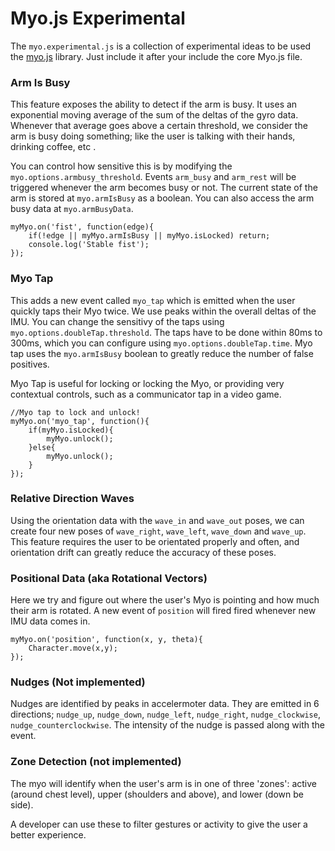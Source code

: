 # Myo.js Experimental

The `myo.experimental.js` is a collection of experimental ideas to be used the [myo.js](https://github.com/stolksdorf/myo.js) library. Just include it after your include the core Myo.js file.


### Arm Is Busy

This feature exposes the ability to detect if the arm is busy. It uses an exponential moving average of the sum of the deltas of the gyro data. Whenever that average goes above a certain threshold, we consider the arm is busy doing something; like the user is talking with their hands, drinking coffee, etc
.

You can control how sensitive this is by modifying the `myo.options.armbusy_threshold`. Events `arm_busy` and `arm_rest` will be triggered whenever the arm becomes busy or not. The current state of the arm is stored at `myo.armIsBusy` as a boolean. You can also access the arm busy data at `myo.armBusyData`.

	myMyo.on('fist', function(edge){
		if(!edge || myMyo.armIsBusy || myMyo.isLocked) return;
		console.log('Stable fist');
	});



### Myo Tap

This adds a new event called `myo_tap` which is emitted when the user quickly taps their Myo twice. We use peaks within the overall deltas of the IMU. You can change the sensitivy of the taps using `myo.options.doubleTap.threshold`. The taps have to be done within 80ms to 300ms, which you can configure using `myo.options.doubleTap.time`. Myo tap uses the `myo.armIsBusy` boolean to greatly reduce the number of false positives.

Myo Tap is useful for locking or locking the Myo, or providing very contextual controls, such as a communicator tap in a video game.

	//Myo tap to lock and unlock!
	myMyo.on('myo_tap', function(){
		if(myMyo.isLocked){
			myMyo.unlock();
		}else{
			myMyo.unlock();
		}
	});


### Relative Direction Waves

Using the orientation data with the `wave_in` and `wave_out` poses, we can create four new poses of `wave_right`, `wave_left`, `wave_down` and `wave_up`. This feature requires the user to be orientated properly and often, and orientation drift can greatly reduce the accuracy of these poses.



### Positional Data (aka Rotational Vectors)

Here we try and figure out where the user's Myo is pointing and how much their arm is rotated. A new event of `position` will fired fired whenever new IMU data comes in.

	myMyo.on('position', function(x, y, theta){
		Character.move(x,y);
	});



### Nudges (Not implemented)

Nudges are identified by peaks in accelermoter data. They are emitted in 6 directions; `nudge_up`, `nudge_down`, `nudge_left`, `nudge_right`, `nudge_clockwise`, `nudge_counterclockwise`. The intensity of the nudge is passed along with the event.

### Zone Detection (not implemented)

The myo will identify when the user's arm is in one of three 'zones': active (around chest level), upper (shoulders and above), and lower (down be side).

A developer can use these to filter gestures or activity to give the user a better experience.
